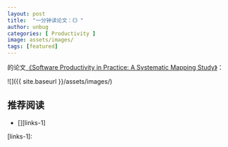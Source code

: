 ```yaml
---
layout: post
title:  "一分钟读论文：《》"
author: unbug
categories: [ Productivity ]
image: assets/images/
tags: [featured]
---
```

的论文[《Software Productivity in Practice: A Systematic Mapping Study》][paper1-url]：

![]({{ site.baseurl }}/assets/images/)

<!--
<p><iframe style="width:100%;" height="315" src="https://arxiv.org/pdf/2112.10165.pdf" frameborder="0" allowfullscreen></iframe></p>
-->


## 推荐阅读
- [][links-1]


[paper1-url]: https://pdfs.semanticscholar.org/44f6/69c416f415e594bc212549b9598eba99121a.pdf?_ga=2.260567109.979285908.1673232871-2044131725.1673232871
[links-1]: 